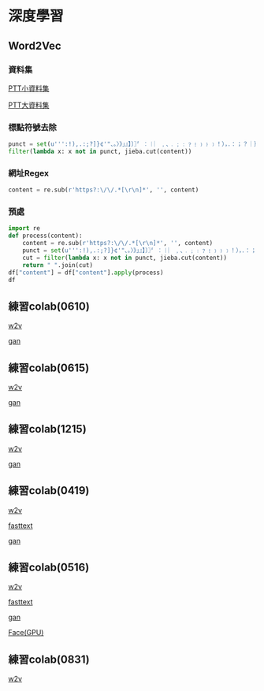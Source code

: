 # 深度學習

## Word2Vec

### 資料集

[PTT小資料集](https://drive.google.com/open?id=1BT4h4-kzrtCS_52P2i7C1rlj1GZgEbs6)

[PTT大資料集](https://drive.google.com/open?id=15byko6d_9VJGPOW7DPAN8YiVsleRiURr)

### 標點符號去除

```python
punct = set(u''':!),.:;?]}¢'"、。〉》」』】〕〗〞︰︱︳﹐､﹒﹔﹕﹖﹗﹚﹜﹞！），．：；？｜｝︴︶︸︺︼︾﹀﹂﹄﹏､～￠々‖•·ˇˉ―--′’”([{£¥'"‵〈《「『【〔〖（［｛￡￥〝︵︷︹︻︽︿﹁﹃﹙﹛﹝（｛“‘-—_…~/ －＊➜■─★☆=@<>◉é''')
filter(lambda x: x not in punct, jieba.cut(content))
```

### 網址Regex

```python
content = re.sub(r'https?:\/\/.*[\r\n]*', '', content)
```
### 預處

```python
import re
def process(content):
    content = re.sub(r'https?:\/\/.*[\r\n]*', '', content)
    punct = set(u''':!),.:;?]}¢'"、。〉》」』】〕〗〞︰︱︳﹐､﹒﹔﹕﹖﹗﹚﹜﹞！），．：；？｜｝︴︶︸︺︼︾﹀﹂﹄﹏､～￠々‖•·ˇˉ―--′’”([{£¥'"‵〈《「『【〔〖（［｛￡￥〝︵︷︹︻︽︿﹁﹃﹙﹛﹝（｛“‘-—_…~/ －＊➜■─★☆=@<>◉é''')
    cut = filter(lambda x: x not in punct, jieba.cut(content))
    return " ".join(cut)
df["content"] = df["content"].apply(process)
df
```

## 練習colab(0610)

[w2v](https://colab.research.google.com/drive/1-h_qSJFwfHaJsg2boTX8hIevOSuGqjni?usp=sharing)

[gan](https://colab.research.google.com/drive/14pGRtMZbGZ9wTuVKV2Gof59SP_GEwDUW?usp=sharing)

## 練習colab(0615)

[w2v](https://colab.research.google.com/drive/1lZGTCWwSH-SVJpi_EIhEQqEdfYJWtEZZ?usp=sharing)

[gan](https://colab.research.google.com/drive/1dSHhDukOlkJBwWEzNXBsbxzjQlJHKWcN?usp=sharing)

## 練習colab(1215)

[w2v](https://colab.research.google.com/drive/1ViQxHhPZtGRKDO9ELAXEVux7bAgvY0In?usp=sharing)

[gan](https://colab.research.google.com/drive/1s3mhd7Oa1NvqFQS9cP6VrXjp5PI896Yy?usp=sharing)

## 練習colab(0419)

[w2v](https://colab.research.google.com/drive/1dEuN_e6dT81axdT_QkrWBTCZyKnDfNOo?usp=sharing)

[fasttext](https://colab.research.google.com/drive/1EVt3U7ddQUWokb-ZyZonbsPwkzl-x7O5?usp=sharing)

[gan](https://colab.research.google.com/drive/1QfQpxpzzcm0HtasitGuLhoZ3ZM4yKOkF?usp=sharing)

## 練習colab(0516)

[w2v](https://colab.research.google.com/drive/1N8P6gjZ8Jx5Pm3Ty8lgh7FzFhfOreeeu?usp=sharing)

[fasttext](https://colab.research.google.com/drive/1EVt3U7ddQUWokb-ZyZonbsPwkzl-x7O5?usp=sharing)

[gan](https://colab.research.google.com/drive/1rAMXL6_DntspegCoYspTRW2gnMGFK23d?usp=sharing)

[Face(GPU)](https://colab.research.google.com/drive/1Fdzjw0Rh4ZzRVDvObKAskPAY4AHP-2za?usp=sharing)

## 練習colab(0831)

[w2v](https://colab.research.google.com/drive/1cC0T9L6RSFw7UVJS9BmlBFvh8STuyBZD?usp=sharing)
